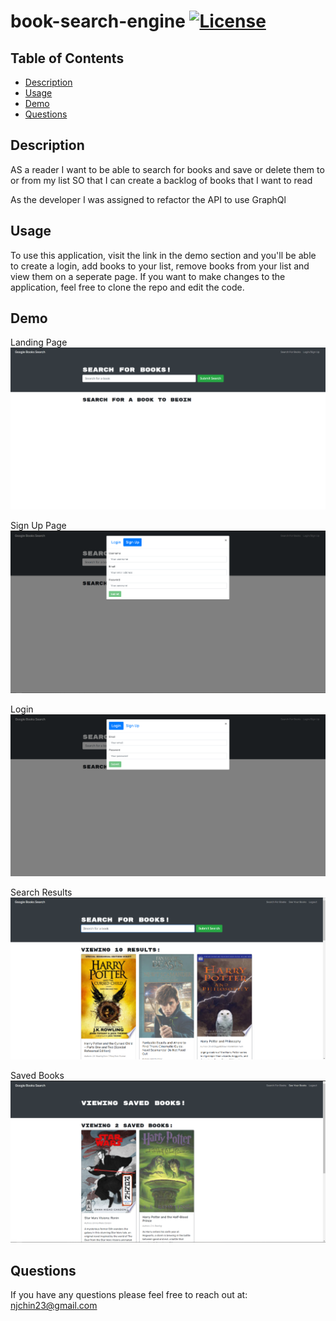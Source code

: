# book-search-engine [![License](https://img.shields.io/badge/License-MIT-blue.svg)](https://opensource.org/licenses/MIT)

## Table of Contents

- [Description](#description)
- [Usage](#usage)
- [Demo](#demo)
- [Questions](#questions)

## Description

AS a reader
I want to be able to search for books and save or delete them to or from my list
SO that I can create a backlog of books that I want to read

As the developer
I was assigned to refactor the API to use GraphQl

## Usage

To use this application, visit the link in the demo section and you'll be able to create a login, add books to your list, remove books from your list and view them on a seperate page.
If you want to make changes to the application, feel free to clone the repo and edit the code.

## Demo

Landing Page
![landingpage](/client/src/images/landing.PNG)

Sign Up Page
![signup](/client/src/images/signup.PNG)

Login
![login](/client/src/images/login.PNG)

Search Results
![results](/client/src/images/searched.PNG)

Saved Books
![saved](/client/src/images/saved.PNG)

## Questions

If you have any questions please feel free to reach out at:  
[njchin23@gmail.com](mailto:njchin23@gmail.com?subject=[GitHub%Stock%Shout])
